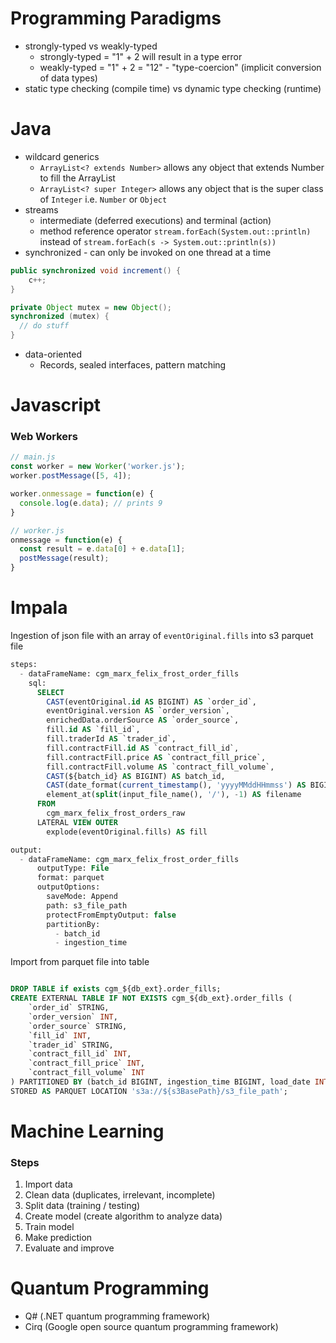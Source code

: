 # Programming Paradigms
- strongly-typed vs weakly-typed
  - strongly-typed = "1" + 2 will result in a type error
  - weakly-typed = "1" + 2 = "12" - "type-coercion" (implicit conversion of data types)
- static type checking (compile time) vs dynamic type checking (runtime)

# Java
- wildcard generics
  - `ArrayList<? extends Number>` allows any object that extends Number to fill the ArrayList
  - `ArrayList<? super Integer>` allows any object that is the super class of `Integer` i.e. `Number` or `Object`
- streams
  - intermediate (deferred executions) and terminal (action)
  - method reference operator `stream.forEach(System.out::println)` instead of `stream.forEach(s -> System.out::println(s))`
- synchronized - can only be invoked on one thread at a time
```java
public synchronized void increment() {
    c++;
}
```
```java
private Object mutex = new Object();
synchronized (mutex) {
  // do stuff
}
```
- data-oriented
  - Records, sealed interfaces, pattern matching

# Javascript

### Web Workers
```javascript
// main.js
const worker = new Worker('worker.js');
worker.postMessage([5, 4]);

worker.onmessage = function(e) {
  console.log(e.data); // prints 9
}

// worker.js
onmessage = function(e) {
  const result = e.data[0] + e.data[1];
  postMessage(result);
}
```

# Impala
Ingestion of json file with an array of `eventOriginal.fills` into s3 parquet file
```sql
steps:
  - dataFrameName: cgm_marx_felix_frost_order_fills
    sql: 
      SELECT 
        CAST(eventOriginal.id AS BIGINT) AS `order_id`,
        eventOriginal.version AS `order_version`,
        enrichedData.orderSource AS `order_source`,
        fill.id AS `fill_id`,
        fill.traderId AS `trader_id`,
        fill.contractFill.id AS `contract_fill_id`,
        fill.contractFill.price AS `contract_fill_price`,
        fill.contractFill.volume AS `contract_fill_volume`,
        CAST(${batch_id} AS BIGINT) AS batch_id,
        CAST(date_format(current_timestamp(), 'yyyyMMddHHmmss') AS BIGINT) AS `ingestion_time`,
        element_at(split(input_file_name(), '/'), -1) AS filename
      FROM 
        cgm_marx_felix_frost_orders_raw
      LATERAL VIEW OUTER
        explode(eventOriginal.fills) AS fill

output:
  - dataFrameName: cgm_marx_felix_frost_order_fills
      outputType: File
      format: parquet
      outputOptions:
        saveMode: Append
        path: s3_file_path
        protectFromEmptyOutput: false
        partitionBy:
          - batch_id
          - ingestion_time
```
Import from parquet file into table
```sql

DROP TABLE if exists cgm_${db_ext}.order_fills;
CREATE EXTERNAL TABLE IF NOT EXISTS cgm_${db_ext}.order_fills (
    `order_id` STRING,
    `order_version` INT,
    `order_source` STRING,
    `fill_id` INT,
    `trader_id` STRING,
    `contract_fill_id` INT,
    `contract_fill_price` INT,
    `contract_fill_volume` INT
) PARTITIONED BY (batch_id BIGINT, ingestion_time BIGINT, load_date INT)
STORED AS PARQUET LOCATION 's3a://${s3BasePath}/s3_file_path';
```

# Machine Learning
### Steps
1. Import data
2. Clean data (duplicates, irrelevant, incomplete)
3. Split data (training / testing)
4. Create model (create algorithm to analyze data)
5. Train model
6. Make prediction
7. Evaluate and improve

# Quantum Programming
* Q# (.NET quantum programming framework)
* Cirq (Google open source quantum programming framework)
